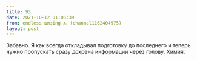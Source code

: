 ```yaml
---
title: 93
date: 2021-10-12 01:06:39
from: endless шизing ⍼ (channel1162404975)
layout: post
---
```


Забавно. Я как всегда откладывал подготовку до последнего и теперь нужно пропускать сразу дохрена информации через голову. Химия.
